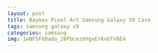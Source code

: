 ```yaml
---
layout: post
title: Baymax Pixel Art Samsung Galaxy S9 Case
tags: samsung galaxy s9
categories: samsung
img: 1wNF5F6Dado_26PUcezmVgxErKvbTn0E4
---
```

